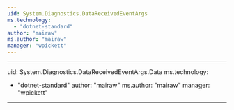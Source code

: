 ```yaml
---
uid: System.Diagnostics.DataReceivedEventArgs
ms.technology: 
  - "dotnet-standard"
author: "mairaw"
ms.author: "mairaw"
manager: "wpickett"
---
```


---
uid: System.Diagnostics.DataReceivedEventArgs.Data
ms.technology: 
  - "dotnet-standard"
author: "mairaw"
ms.author: "mairaw"
manager: "wpickett"
---

